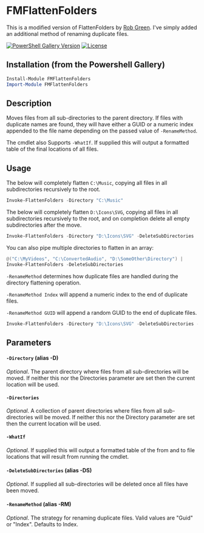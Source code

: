 # FMFlattenFolders

This is a modified version of FlattenFolders by [Rob Green](https://github.com/trossr32/ps-flatten-folders). I've simply added an additional method of renaming duplicate files.

[![PowerShell Gallery Version](https://img.shields.io/powershellgallery/v/FMFlattenFolders)](https://www.powershellgallery.com/packages/FMFlattenFolders/2.0.2)
[![License](https://img.shields.io/badge/license-MIT-green)](./LICENSE)

## Installation (from the Powershell Gallery)

```powershell
Install-Module FMFlattenFolders
Import-Module FMFlattenFolders
```

## Description

Moves files from all sub-directories to the parent directory. If files with duplicate names are found, they will have either a GUID or a numeric index appended to the file name depending on the passed value of `-RenameMethod`.

The cmdlet also Supports `-WhatIf`. If supplied this will output a formatted table of the final locations of all files.

## Usage

The below will completely flatten `C:\Music`, copying all files in all subdirectories recursively to the root.

```powershell
Invoke-FlattenFolders -Directory "C:\Music"
```

The below will completely flatten `D:\Icons\SVG`, copying all files in all subdirectories recursively to the root, and on completion delete all empty subdirectories after the move.

```powershell
Invoke-FlattenFolders -Directory "D:\Icons\SVG" -DeleteSubDirectories
```

You can also pipe multiple directories to flatten in an array:

```powershell
@("C:\MyVideos", "C:\ConvertedAudio", "D:\SomeOther\Directory") |
Invoke-FlattenFolders -DeleteSubDirectories
```

`-RenameMethod` determines how duplicate files are handled during the directory flattening operation.

`-RenameMethod Index` will append a numeric index to the end of duplicate files.

`-RenameMethod GUID` will append a random GUID to the end of duplicate files.

```powershell
Invoke-FlattenFolders -Directory "D:\Icons\SVG" -DeleteSubDirectories -RenameMethod Index
```

## Parameters

#### `-Directory` (alias -D)
*Optional*. The parent directory where files from all sub-directories will be moved. If neither this nor the Directories parameter are set then the current location will be used.

#### `-Directories`
*Optional*. A collection of parent directories where files from all sub-directories will be moved. If neither this nor the Directory parameter are set then the current location will be used.

#### `-WhatIf`
*Optional*. If supplied this will output a formatted table of the from and to file locations that will result from running the cmdlet.

#### `-DeleteSubDirectories` (alias -DS)
*Optional*. If supplied all sub-directories will be deleted once all files have been moved.

#### `-RenameMethod` (alias -RM)
*Optional*. The strategy for renaming duplicate files. Valid values are "Guid" or "Index". Defaults to Index.


